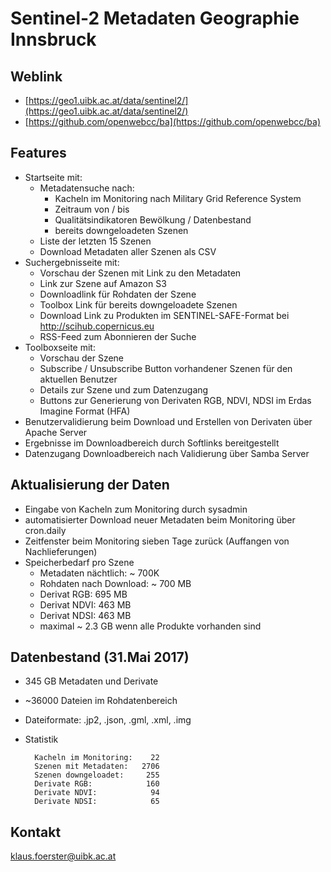 # Sentinel-2 Metadaten Geographie Innsbruck

## Weblink
* [https://geo1.uibk.ac.at/data/sentinel2/](https://geo1.uibk.ac.at/data/sentinel2/)
* [https://github.com/openwebcc/ba](https://github.com/openwebcc/ba)


## Features
* Startseite mit:
    * Metadatensuche nach:
        * Kacheln im Monitoring nach Military Grid Reference System
        * Zeitraum von / bis
        * Qualitätsindikatoren Bewölkung / Datenbestand
        * bereits downgeloadeten Szenen
    * Liste der letzten 15 Szenen
    * Download Metadaten aller Szenen als CSV
* Suchergebnisseite mit:
    * Vorschau der Szenen mit Link zu den Metadaten
    * Link zur Szene auf Amazon S3
    * Downloadlink für Rohdaten der Szene
    * Toolbox Link für bereits downgeloadete Szenen
    * Download Link zu Produkten im SENTINEL-SAFE-Format bei <a href="http://scihub.copernicus.eu">http://scihub.copernicus.eu</a>
    * RSS-Feed zum Abonnieren der Suche
* Toolboxseite mit:
    * Vorschau der Szene
    * Subscribe / Unsubscribe Button vorhandener Szenen für den aktuellen Benutzer
    * Details zur Szene und zum Datenzugang
    * Buttons zur Generierung von Derivaten RGB, NDVI, NDSI im Erdas Imagine Format (HFA)
* Benutzervalidierung beim Download und Erstellen von Derivaten über Apache Server
* Ergebnisse im Downloadbereich durch Softlinks bereitgestellt
* Datenzugang Downloadbereich nach Validierung über Samba Server

## Aktualisierung der Daten
* Eingabe von Kacheln zum Monitoring durch sysadmin
* automatisierter Download neuer Metadaten beim Monitoring über cron.daily
* Zeitfenster beim Monitoring sieben Tage zurück (Auffangen von Nachlieferungen)
* Speicherbedarf pro Szene
    * Metadaten nächtlich: ~ 700K
    * Rohdaten nach Download: ~ 700 MB
    * Derivat RGB: 695 MB
    * Derivat NDVI: 463 MB
    * Derivat NDSI: 463 MB
    * maximal ~ 2.3 GB wenn alle Produkte vorhanden sind

## Datenbestand (31.Mai 2017)
* 345 GB Metadaten und Derivate
* ~36000 Dateien im Rohdatenbereich
* Dateiformate: .jp2, .json, .gml, .xml, .img
* Statistik

        Kacheln im Monitoring:    22
        Szenen mit Metadaten:   2706
        Szenen downgeloadet:     255
        Derivate RGB:            160
        Derivate NDVI:            94
        Derivate NDSI:            65

## Kontakt
[klaus.foerster@uibk.ac.at](mailto:klaus.foerster@uibk.ac.at)
